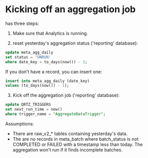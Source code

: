 
# Kicking off an aggregation job

has three steps:

1. Make sure that Analytics is running.

2. reset yesterday's aggregation status ('reporting' database):
```sql
update meta_agg_daily
set status = 'UNRUN'
where date_key = to_days(now()) - 1;
```

If you don't have a record, you can insert one:

```sql
insert into meta_agg_daily (date_key)
values (to_days(now()) - 1);
```

3. Kick off the aggregation job ('reporting' database):

```sql
update QRTZ_TRIGGERS
set next_run_time = now()
where trigger_name = "AggregateDataTrigger";
```
Assumptions:
* There are raw_v2_* tables containing yesterday's data.
* The are no records in meta_batch where batch_status is not COMPLETED or FAILED with a timestamp less than today.  The aggregation won't run if it finds incomplete batches.
